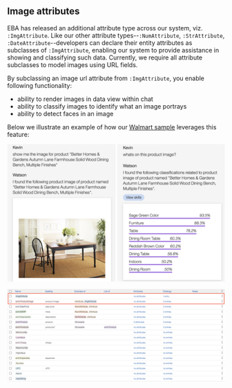 ## Image attributes

EBA has released an additional attribute type across our system, viz. `:ImgAttribute`. Like our other attribute types--`:NumAttribute`, `:StrAttribute`, `:DateAttribute`--developers can declare their entity attributes as subclasses of `:ImgAttribute`, enabling our system to provide assistance in showing and classifying such data. Currently, we require all attribute subclasses to model images using URL fields. 

By subclassing an image url attribute from `:ImgAttribute`, you enable following functionality:

- ability to render images in data view within chat
- ability to classify images to identify what an image portrays
- ability to detect faces in an image

Below we illustrate an example of how our [Walmart sample](../../samples/walmart.yaml) leverages this feature:

[![Image attributes](../images/img-attributes.png "Image attributes")](../images/img-attributes.png)

[![Image attribute ontology](../images/img-attr-ontology.png "Image attribute ontology")](../images/img-attr-ontology.png)
